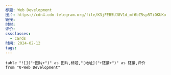 ```yaml
---
标题: Web Development
图片: https://cdn4.cdn-telegram.org/file/K3jFEB5UJ8V1d_mf6bZ5sp5TiOKUKo8IDCNuFo9s6wd83rMLWyOYfj_d5cmjpHXlCGLVpx2sxQQwa7HI50rpUKAkDs9BcL9GViKbnxw2MVurR5GKwcjba6eveQoRtm4RMEUfKHidcctijw-kd_tcAih8UzzcviQ24J-kvpxoR30jDKPsVNbY8Z46Q-7ugJJEKo2QG3oKajViVgZKNqMbxTmkhQ7QMqfYpjV03IlH0kxK5O9jlk7flRnmGAXmEcajP5HOlhxFpTc9KrfvZ8bYK7lAudE4VK9axccoQ0iKmWBp7ctU3EveKJoXzQ3q5Z1Vr0wC7ZkyGCoixl__s3nuMQ.jpg
链接: 
时时: 
评价: 
cssclasses:
  - cards
时间: 2024-02-12
tags:
---
```



```dataview
table "![]("+图片+")" as 图片,标题,"[地址]("+链接+")" as 链接,评价
from "0-Web Development"
```

